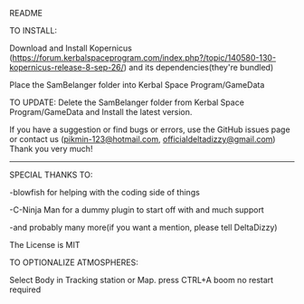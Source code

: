 README

TO INSTALL:

Download and Install Kopernicus (https://forum.kerbalspaceprogram.com/index.php?/topic/140580-130-kopernicus-release-8-sep-26/) and its dependencies(they're bundled)


Place the SamBelanger folder into Kerbal Space Program/GameData

TO UPDATE:
Delete the SamBelanger folder from Kerbal Space Program/GameData and Install the latest version.

If you have a suggestion or find bugs or errors, use the GitHub issues page or contact us (pikmin-123@hotmail.com, officialdeltadizzy@gmail.com) Thank you very much!

***********************************************************
SPECIAL THANKS TO:

-blowfish for helping with the coding side of things

-C-Ninja Man for a dummy plugin to start off with and much support

-and probably many more(if you want a mention, please tell DeltaDizzy)

The License is MIT

TO OPTIONALIZE ATMOSPHERES:

Select Body in Tracking station or Map.
press CTRL+A
boom
no restart required
